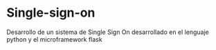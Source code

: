 # Single-sign-on
Desarrollo de un sistema de Single Sign On desarrollado en el lenguaje python y el microframework flask
